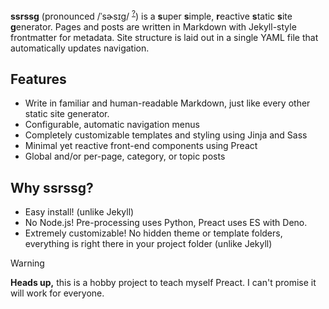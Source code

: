 **ssrssg** (pronounced /ˈsɚsɪg/ <sup>[?](https://en.wikipedia.org/wiki/Help:IPA/English)</sup>) is a **s**uper **s**imple, **r**eactive **s**tatic **s**ite **g**enerator. Pages and posts are written in Markdown with Jekyll-style frontmatter for metadata. Site structure is laid out in a single YAML file that automatically updates navigation. 

## Features

- Write in familiar and human-readable Markdown, just like every other static site generator.
- Configurable, automatic navigation menus
- Completely customizable templates and styling using Jinja and Sass
- Minimal yet reactive front-end components using Preact
- Global and/or per-page, category, or topic posts

## Why ssrssg?

- Easy install! (unlike Jekyll)
- No Node.js! Pre-processing uses Python, Preact uses ES with Deno.
- Extremely customizable! No hidden theme or template folders, everything is right there in your project folder (unlike Jekyll)

> [!WARNING]
> **Heads up,** this is a hobby project to teach myself Preact. I can't promise it will work for everyone.
